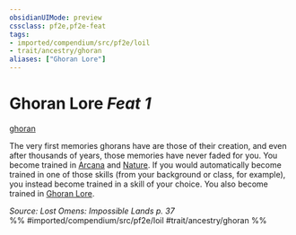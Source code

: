 ```yaml
---
obsidianUIMode: preview
cssclass: pf2e,pf2e-feat
tags:
- imported/compendium/src/pf2e/loil
- trait/ancestry/ghoran
aliases: ["Ghoran Lore"]
---
```

# Ghoran Lore  *Feat 1*  
[ghoran](ghoran-loil.md)  


The very first memories ghorans have are those of their creation, and even after thousands of years, those memories have never faded for you. You become trained in [Arcana](../skills.md#Arcana) and [Nature](../skills.md#Nature). If you would automatically become trained in one of those skills (from your background or class, for example), you instead become trained in a skill of your choice. You also become trained in [Ghoran Lore](../skills.md#Lore).

*Source: Lost Omens: Impossible Lands p. 37*  
%% #imported/compendium/src/pf2e/loil #trait/ancestry/ghoran %%